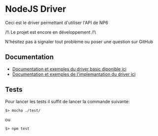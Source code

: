 # NodeJS Driver

Ceci est le driver permettant d'utiliser l'API de NP6

/!\ Le projet est encore en développement /!\

N'hésitez pas à signaler tout problème ou poser une question sur GitHub

## Documentation
- [Documentation et exemples du driver basic diponible ici](./src/LISEZMOI.md)
- [Documentation et exemples de l'implemantation du driver ici](./Implementation/LISEZMOI.md)

## Tests

Pour lancer les tests il suffit de lancer la commande suivante:

```
$> mocha ./test/
```
ou
```
$> npm test
```